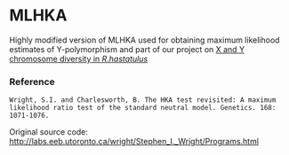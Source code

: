 # MLHKA

Highly modified version of MLHKA used for obtaining maximum likelihood estimates of Y-polymorphism and part of our project on [X and Y chromosome diversity in _R.hastatulus_](https://github.com/houghjosh/XYdiversity)

### Reference

	Wright, S.I. and Charlesworth, B. The HKA test revisited: A maximum likelihood ratio test of the standard neutral model. Genetics. 168: 1071-1076.

Original source code:
http://labs.eeb.utoronto.ca/wright/Stephen_I._Wright/Programs.html
